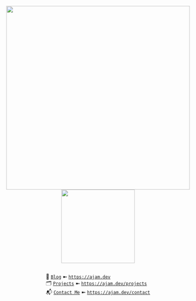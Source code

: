<!---
<a href="https://linktr.ee/Azathothas"> <img src="https://user-images.githubusercontent.com/58171889/278577982-16f7abbc-67ef-499b-a883-a0c9c3c63364.png" title="Whereabouts"> <a/>
-->

<p align="center">
    <a href="https://github.com/Azathothas/Arsenal">
        <img src="https://github.com/Azathothas/Azathothas/assets/58171889/2f94d275-27ef-4d0c-b68c-5759fc6fa2e4" width="500"></a>
    <br>
  <img src="https://github.com/Azathothas/Toolpacks/assets/58171889/dbb447ce-19f9-4a3a-8b56-b21eeba470d7" width="200" />
<div style="text-align: center;">
    <ul style="list-style-type: none; padding: 0; display: inline-block; text-align: left;">
        <li>📔 <a href="https://ajam.dev"><code>Blog</code></a> ➼ <a href="https://ajam.dev"><code>https://ajam.dev</code></a></li>
        <li>🗂️ <a href="https://ajam.dev/projects"><code>Projects</code></a> ➼ <a href="https://ajam.dev/projects"><code>https://ajam.dev/projects</code></a></li>
        <li>📬 <a href="https://ajam.dev/contact"><code>Contact Me</code></a> ➼ <a href="https://ajam.dev/contact"><code>https://ajam.dev/contact</code></a></li>
    </ul>
</div>
</p>
